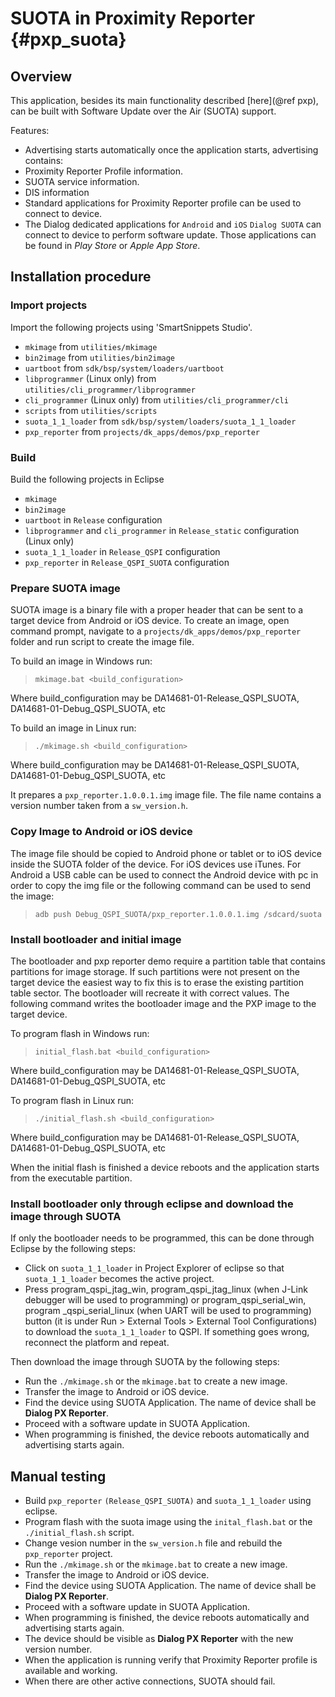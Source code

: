 SUOTA in Proximity Reporter {#pxp_suota}
======================

## Overview

This application, besides its main functionality described [here](@ref pxp), can be built with Software Update over the Air (SUOTA) support.

Features:

- Advertising starts automatically once the application starts, advertising contains:
 - Proximity Reporter Profile information.
 - SUOTA service information.
 - DIS information
- Standard applications for Proximity Reporter profile can be used to connect to device.
- The Dialog dedicated applications for `Android` and `iOS` `Dialog SUOTA` can connect to device to perform software update.
Those applications can be found in _Play Store_ or _Apple App Store_.

## Installation procedure

### Import projects

Import the following projects using 'SmartSnippets Studio'.

 * `mkimage` from `utilities/mkimage`
 * `bin2image` from `utilities/bin2image`
 * `uartboot` from `sdk/bsp/system/loaders/uartboot`
 * `libprogrammer` (Linux only) from `utilities/cli_programmer/libprogrammer`
 * `cli_programmer` (Linux only) from `utilities/cli_programmer/cli`
 * `scripts` from `utilities/scripts`
 * `suota_1_1_loader` from `sdk/bsp/system/loaders/suota_1_1_loader`
 * `pxp_reporter` from `projects/dk_apps/demos/pxp_reporter`

### Build

Build the following projects in Eclipse

- `mkimage`
- `bin2image`
- `uartboot` in `Release` configuration
- `libprogrammer` and `cli_programmer` in `Release_static` configuration (Linux only)
- `suota_1_1_loader` in `Release_QSPI` configuration
- `pxp_reporter` in `Release_QSPI_SUOTA` configuration

### Prepare SUOTA image

SUOTA image is a binary file with a proper header that can be sent to a target device from Android or iOS device.
To create an image, open command prompt, navigate to a `projects/dk_apps/demos/pxp_reporter` folder
and run script to create the image file.

To build an image in Windows run:

> `mkimage.bat <build_configuration>`

Where build_configuration may be DA14681-01-Release_QSPI_SUOTA, DA14681-01-Debug_QSPI_SUOTA, etc


To build an image in Linux run:

> `./mkimage.sh <build_configuration>`

Where build_configuration may be DA14681-01-Release_QSPI_SUOTA, DA14681-01-Debug_QSPI_SUOTA, etc

It prepares a `pxp_reporter.1.0.0.1.img` image file. The file name contains
a version number taken from a `sw_version.h`.

### Copy Image to Android or iOS device

The image file should be copied to Android phone or tablet or to iOS device inside the SUOTA folder of the device.
For iOS devices use iTunes.
For Android a USB cable can be used to connect the Android device with pc in order to copy the img file or the following command can be used to send the image:

> `adb push Debug_QSPI_SUOTA/pxp_reporter.1.0.0.1.img /sdcard/suota`

### Install bootloader and initial image

The bootloader and pxp reporter demo require a partition table that contains partitions for image storage.
If such partitions were not present on the target device the easiest way to fix this is to erase the existing
partition table sector. The bootloader will recreate it with correct values.
The following command writes the bootloader image and  the PXP image to the target device.

To program flash in Windows run:

> `initial_flash.bat <build_configuration>`

Where build_configuration may be DA14681-01-Release_QSPI_SUOTA, DA14681-01-Debug_QSPI_SUOTA, etc

To program flash in Linux run:

> `./initial_flash.sh <build_configuration>`

Where build_configuration may be DA14681-01-Release_QSPI_SUOTA, DA14681-01-Debug_QSPI_SUOTA, etc

When the initial flash is finished a device reboots and the application starts from the executable partition.

### Install bootloader only through eclipse and download the image through SUOTA
If only the bootloader needs to be programmed, this can be done through Eclipse by the following steps:
- Click on `suota_1_1_loader` in Project Explorer of eclipse so that `suota_1_1_loader` becomes the active project.
- Press program_qspi_jtag_win, program_qspi_jtag_linux (when J-Link debugger will be used to
  programming) or program_qspi_serial_win, program _qspi_serial_linux (when UART will be used to
  programming) button (it is under Run > External Tools > External Tool Configurations) to download
  the `suota_1_1_loader` to QSPI. If something goes wrong, reconnect the platform and repeat.

Then download the image through SUOTA by the following steps:

- Run the `./mkimage.sh` or the `mkimage.bat` to create a new image.
- Transfer the image to Android or iOS device.
- Find the device using SUOTA Application. The name of device shall be **Dialog PX Reporter**.
- Proceed with a software update in SUOTA Application.
- When programming is finished, the device reboots automatically and advertising starts again.

## Manual testing

- Build `pxp_reporter` `(Release_QSPI_SUOTA)` and `suota_1_1_loader` using eclipse.
- Program flash with the suota image using the `inital_flash.bat` or the `./initial_flash.sh` script.
- Change vesion number in the `sw_version.h` file and rebuild the `pxp_reporter` project.
- Run the `./mkimage.sh` or the `mkimage.bat` to create a new image.
- Transfer the image to Android or iOS device.
- Find the device using SUOTA Application. The name of device shall be **Dialog PX Reporter**.
- Proceed with a software update in SUOTA Application.
- When programming is finished, the device reboots automatically and advertising starts again.
- The device should be visible as **Dialog PX Reporter** with the new version number.
- When the application is running verify that Proximity Reporter profile is available and working.
- When there are other active connections, SUOTA should fail.
